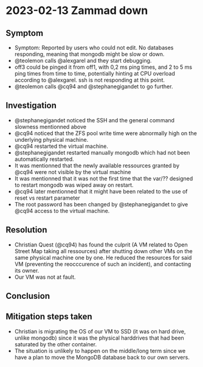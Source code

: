 # 2023-02-13 Zammad down

## Symptom

* Symptom: Reported by users who could not edit. No databases responding, meaning that mongodb might be slow or down.
* @teolemon calls @alexgarel and they start debugging.
* off3 could be pinged it from off1, with 0,2 ms ping times, and 2 to 5 ms ping times from time to time, potentially hinting at CPU overload according to @alexgarel. ssh is not responding at this point.
* @teolemon calls @cq94 and @stephanegigandet to go further.
## Investigation
* @stephanegigandet noticed the SSH and the general command slowness mentionned above
* @cq94 noticed that the ZFS pool write time were abnormally high on the underlying physical machine.
* @cq94 restarted the virtual machine. 
* @stephanegigandet restarted manually mongodb which had not been automatically restarted.
* It was mentionned that the newly available ressources granted by @cq94 were not visible by the virtual machine
* It was mentionned that it was not the first time that the var/?? designed to restart mongodb was wiped away on restart.
* @cq94 later mentionned that it might have been related to the use of reset vs restart parameter
* The root password has been changed by @stephanegigandet to give @cq94 access to the virtual machine.

## Resolution

* Christian Quest (@cq94) has found the culprit (A VM related to Open Street Map taking all ressources) after shutting down other VMs on the same physical machine one by one. He reduced the resources for said VM (preventing the reocccurence of such an incident), and contacting its owner. 
* Our VM was not at fault.

## Conclusion

## Mitigation steps taken
* Christian is migrating the OS of our VM to SSD (it was on hard drive, unlike mongodb) since it was the physical harddrives that had been saturated by the other container. 
* The situation is unlikely to happen on the middle/long term since we have a plan to move the MongoDB database back to our own servers.
